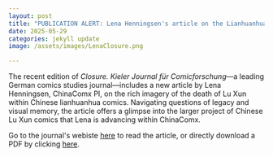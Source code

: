 ```yaml
---
layout: post
title: "PUBLICATION ALERT: Lena Henningsen's article on the Lianhuanhua Death(s) of Lu Xun in Closure"
date: 2025-05-29
categories: jekyll update
image: /assets/images/LenaClosure.png

---
```


The recent edition of *Closure. Kieler Journal für Comicforschung*—a leading German comics studies journal—includes a new article by Lena Henningsen, ChinaComx PI, on the rich imagery of the death of Lu Xun within Chinese lianhuanhua comics. Navigating questions of legacy and visual memory, the article offers a glimpse into the larger project of Chinese Lu Xun comics that Lena is advancing within ChinaComx. 

Go to the journal's webiste [here](http://www.closure.uni-kiel.de/closure11/henningsen) to read the article, or directly download a PDF by clicking  <a href="/assets/images/closure11_henningsen.pdf" download>here</a>.
